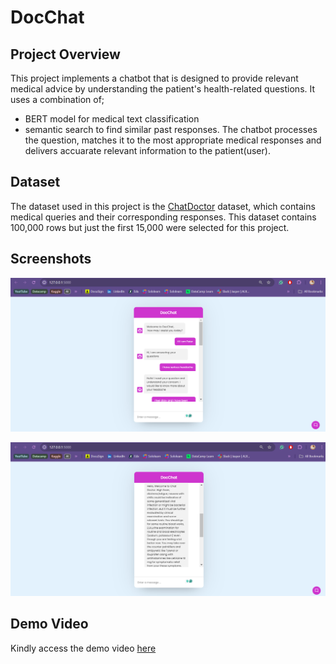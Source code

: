 # DocChat
## Project Overview
This project implements a chatbot that is designed to provide relevant medical advice by understanding the patient's health-related questions. It uses a combination of;
- BERT model for medical text classification 
- semantic search to find similar past responses.
The chatbot processes the question, matches it to the most appropriate medical responses and delivers accuarate relevant information to the patient(user).

## Dataset
The dataset used in this project is the [ChatDoctor](https://huggingface.co/datasets/wangrongsheng/HealthCareMagic-100k-en?row=35) dataset, which contains medical queries and their corresponding responses. This dataset contains 100,000 rows but just the first 15,000 were selected for this project.

## Screenshots
![Alternate Text](images/query.png)

![Alternate Text](images/response.png)

## Demo Video
Kindly access the demo video [here](https://www.loom.com/share/f5a75263ab71483686efbdd1c889fb82?sid=037f45c0-85c3-4a9c-a334-09263a824df4)